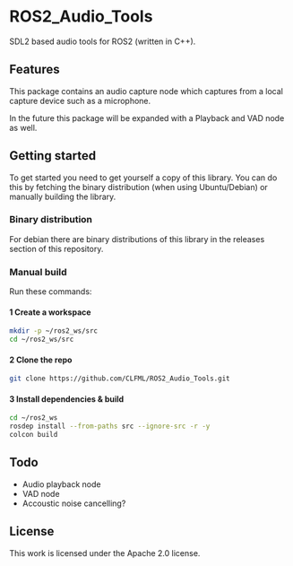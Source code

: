 # ROS2_Audio_Tools
SDL2 based audio tools for ROS2 (written in C++).

## Features
This package contains an audio capture node which captures from a local capture device such as a microphone.

In the future this package will be expanded with a Playback and VAD node as well.

## Getting started
To get started you need to get yourself a copy of this library. You can do this by fetching the binary distribution (when using Ubuntu/Debian) or manually building the library.

### Binary distribution
For debian there are binary distributions of this library in the releases section of this repository.

### Manual build
Run these commands:
#### 1 Create a workspace
```bash
mkdir -p ~/ros2_ws/src
cd ~/ros2_ws/src
```
#### 2 Clone the repo
```bash
git clone https://github.com/CLFML/ROS2_Audio_Tools.git
```
#### 3 Install dependencies & build
```bash
cd ~/ros2_ws
rosdep install --from-paths src --ignore-src -r -y
colcon build
```

## Todo
- Audio playback node
- VAD node
- Accoustic noise cancelling?

## License
This work is licensed under the Apache 2.0 license. 